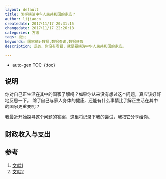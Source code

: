 ```yaml
---
layout: default
title: 怎样摸清中华人民共和国的家底？
author: lijiaocn
createdate: 2017/11/17 20:31:15
changedate: 2017/11/17 22:26:18
categories: 方法
tags: 投资
keywords: 国家统计数据,数据查询,数据获取
description: 是的，你没有看错，就是要摸清中华人民共和国的家底。

---
```


* auto-gen TOC:
{:toc}

## 说明

你对自己正生活在其中的国家了解吗？如果你从来没有想过这个问题，真应该好好地反思一下。
除了自己与家人身体的健康，还能有什么事情比了解正生活在其中的国家更重要呢？

我最近开始探寻这个问题的答案，这里将记录下我的尝试，我把它分享给你。

## 财政收入与支出


## 参考

1. [文献1][1]
2. [文献2][2]

[1]: 1.com  "文献1" 
[2]: 2.com  "文献1" 
